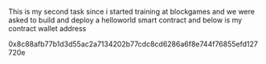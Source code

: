 This is my second task since i started training at blockgames and we were asked to build and deploy a helloworld smart contract and below is my contract wallet address

0x8c88afb77b1d3d55ac2a7134202b77cdc8cd6286a6f8e744f76855efd127720e 
